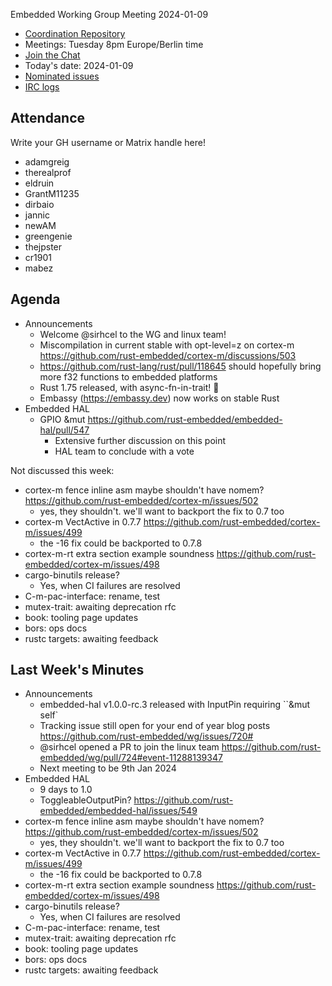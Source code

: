  Embedded Working Group Meeting 2024-01-09

* [Coordination Repository]
* Meetings: Tuesday 8pm Europe/Berlin time
* [Join the Chat]
* Today's date: 2024-01-09
* [Nominated issues](https://github.com/search?q=org%3Arust-embedded+label%3Anominated+is%3Aopen&type=Issues)
* [IRC logs]

[Coordination Repository]: https://github.com/rust-embedded/wg
[Join the Chat]: https://matrix.to/#/#rust-embedded:matrix.org
[IRC logs]: https://libera.irclog.whitequark.org/rust-embedded/2024-01-09

## Attendance

Write your GH username or Matrix handle here!

* adamgreig
* therealprof
* eldruin
* GrantM11235
* dirbaio
* jannic
* newAM
* greengenie
* thejpster
* cr1901
* mabez

## Agenda

* Announcements
    * Welcome @sirhcel to the WG and linux team!
    * Miscompilation in current stable with opt-level=z on cortex-m https://github.com/rust-embedded/cortex-m/discussions/503
    * https://github.com/rust-lang/rust/pull/118645 should hopefully bring more f32 functions to embedded platforms
    * Rust 1.75 released, with async-fn-in-trait! :tada: 
    * Embassy (https://embassy.dev) now works on stable Rust
* Embedded HAL
    * GPIO &mut https://github.com/rust-embedded/embedded-hal/pull/547
        * Extensive further discussion on this point
        * HAL team to conclude with a vote

Not discussed this week:
* cortex-m fence inline asm maybe shouldn't have nomem? https://github.com/rust-embedded/cortex-m/issues/502
    * yes, they shouldn't. we'll want to backport the fix to 0.7 too
* cortex-m VectActive in 0.7.7 https://github.com/rust-embedded/cortex-m/issues/499
    * the -16 fix could be backported to 0.7.8
* cortex-m-rt extra section example soundness https://github.com/rust-embedded/cortex-m/issues/498
* cargo-binutils release?
    * Yes, when CI failures are resolved
* C-m-pac-interface: rename, test
* mutex-trait: awaiting deprecation rfc
* book: tooling page updates
* bors: ops docs
* rustc targets: awaiting feedback

## Last Week's Minutes

* Announcements
    * embedded-hal v1.0.0-rc.3 released with InputPin requiring ``&mut self`
    * Tracking issue still open for your end of year blog posts https://github.com/rust-embedded/wg/issues/720#
    * @sirhcel opened a PR to join the linux team https://github.com/rust-embedded/wg/pull/724#event-11288139347
    * Next meeting to be 9th Jan 2024
* Embedded HAL
    * 9 days to 1.0 
    * ToggleableOutputPin? https://github.com/rust-embedded/embedded-hal/issues/549
* cortex-m fence inline asm maybe shouldn't have nomem? https://github.com/rust-embedded/cortex-m/issues/502
    * yes, they shouldn't. we'll want to backport the fix to 0.7 too
* cortex-m VectActive in 0.7.7 https://github.com/rust-embedded/cortex-m/issues/499
    * the -16 fix could be backported to 0.7.8
* cortex-m-rt extra section example soundness https://github.com/rust-embedded/cortex-m/issues/498
* cargo-binutils release?
    * Yes, when CI failures are resolved
* C-m-pac-interface: rename, test
* mutex-trait: awaiting deprecation rfc
* book: tooling page updates
* bors: ops docs
* rustc targets: awaiting feedback
